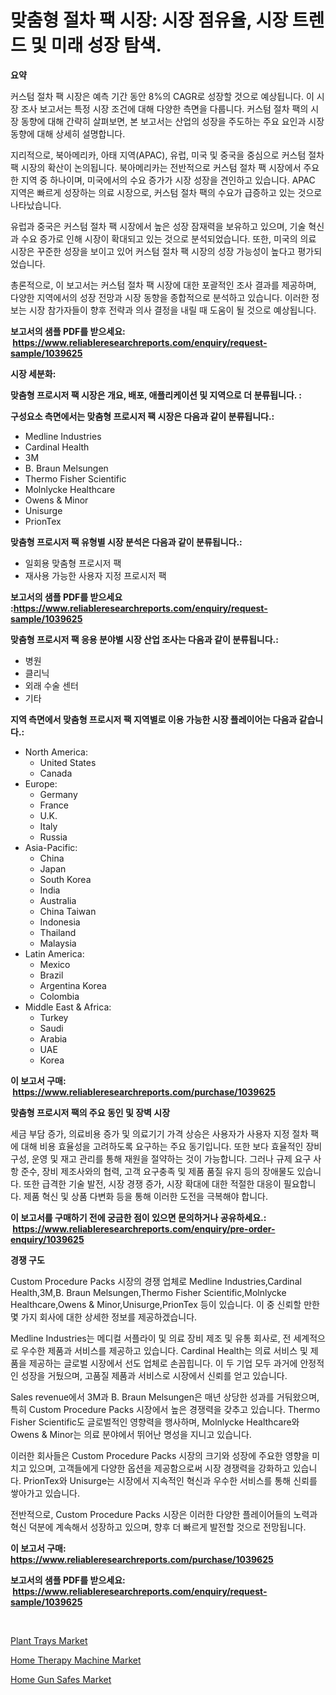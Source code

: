 <p><h1>맞춤형 절차 팩 시장: 시장 점유율, 시장 트렌드 및 미래 성장 탐색.</h1></p><p><strong>요약</strong></p>
<p><p>커스텀 절차 팩 시장은 예측 기간 동안 8%의 CAGR로 성장할 것으로 예상됩니다. 이 시장 조사 보고서는 특정 시장 조건에 대해 다양한 측면을 다룹니다. 커스텀 절차 팩의 시장 동향에 대해 간략히 살펴보면, 본 보고서는 산업의 성장을 주도하는 주요 요인과 시장 동향에 대해 상세히 설명합니다. </p><p>지리적으로, 북아메리카, 아태 지역(APAC), 유럽, 미국 및 중국을 중심으로 커스텀 절차 팩 시장의 확산이 논의됩니다. 북아메리카는 전반적으로 커스텀 절차 팩 시장에서 주요한 지역 중 하나이며, 미국에서의 수요 증가가 시장 성장을 견인하고 있습니다. APAC 지역은 빠르게 성장하는 의료 시장으로, 커스텀 절차 팩의 수요가 급증하고 있는 것으로 나타났습니다. </p><p>유럽과 중국은 커스텀 절차 팩 시장에서 높은 성장 잠재력을 보유하고 있으며, 기술 혁신과 수요 증가로 인해 시장이 확대되고 있는 것으로 분석되었습니다. 또한, 미국의 의료 시장은 꾸준한 성장을 보이고 있어 커스텀 절차 팩 시장의 성장 가능성이 높다고 평가되었습니다.</p><p>총론적으로, 이 보고서는 커스텀 절차 팩 시장에 대한 포괄적인 조사 결과를 제공하며, 다양한 지역에서의 성장 전망과 시장 동향을 종합적으로 분석하고 있습니다. 이러한 정보는 시장 참가자들이 향후 전략과 의사 결정을 내릴 때 도움이 될 것으로 예상됩니다.</p></p>
<p><strong>보고서의 샘플 PDF를 받으세요: &nbsp;<a href="https://www.reliableresearchreports.com/enquiry/request-sample/1039625">https://www.reliableresearchreports.com/enquiry/request-sample/1039625</a></strong></p>
<p><strong>시장 세분화:</strong></p>
<p><strong> 맞춤형 프로시저 팩 시장은 개요, 배포, 애플리케이션 및 지역으로 더 분류됩니다. :</strong></p>
<p><strong>구성요소 측면에서는 맞춤형 프로시저 팩 시장은 다음과 같이 분류됩니다.:</strong></p>
<p><ul><li>Medline Industries</li><li>Cardinal Health</li><li>3M</li><li>B. Braun Melsungen</li><li>Thermo Fisher Scientific</li><li>Molnlycke Healthcare</li><li>Owens & Minor</li><li>Unisurge</li><li>PrionTex</li></ul></p>
<p><strong> 맞춤형 프로시저 팩 유형별 시장 분석은 다음과 같이 분류됩니다.:</strong></p>
<p><ul><li>일회용 맞춤형 프로시저 팩</li><li>재사용 가능한 사용자 지정 프로시저 팩</li></ul></p>
<p><strong>보고서의 샘플 PDF를 받으세요 :<a href="https://www.reliableresearchreports.com/enquiry/request-sample/1039625">https://www.reliableresearchreports.com/enquiry/request-sample/1039625</a></strong></p>
<p><strong> 맞춤형 프로시저 팩 응용 분야별 시장 산업 조사는 다음과 같이 분류됩니다.:</strong></p>
<p><ul><li>병원</li><li>클리닉</li><li>외래 수술 센터</li><li>기타</li></ul></p>
<p><strong>지역 측면에서 맞춤형 프로시저 팩 지역별로 이용 가능한 시장 플레이어는 다음과 같습니다.:</strong></p>
<p><ul>
    <li>
        North America:
        <ul>
            <li>United States</li>
            <li>Canada</li>
        </ul>
    </li>
    <li>
        Europe:
        <ul>
            <li>Germany</li>
            <li>France</li>
            <li>U.K.</li>
            <li>Italy</li>
            <li>Russia</li>
        </ul>
    </li>
    <li>
        Asia-Pacific:
        <ul>
            <li>China</li>
            <li>Japan</li>
            <li>South Korea</li>
            <li>India</li>
            <li>Australia</li>
            <li>China Taiwan</li>
            <li>Indonesia</li>
            <li>Thailand</li>
            <li>Malaysia</li>
        </ul>
    </li>
    <li>
        Latin America:
        <ul>
            <li>Mexico</li>
            <li>Brazil</li>
            <li>Argentina Korea</li>
            <li>Colombia</li>
        </ul>
    </li>
    <li>
        Middle East & Africa:
        <ul>
            <li>Turkey</li>
            <li>Saudi</li>
            <li>Arabia</li>
            <li>UAE</li>
            <li>Korea</li>
        </ul>
    </li>
    </ul></p>
<p><strong>이 보고서 구매: &nbsp;<a href="https://www.reliableresearchreports.com/purchase/1039625">https://www.reliableresearchreports.com/purchase/1039625</a></strong></p>
<p><strong>맞춤형 프로시저 팩의 주요 동인 및 장벽 시장</strong></p>
<p><p>세금 부담 증가, 의료비용 증가 및 의료기기 가격 상승은 사용자가 사용자 지정 절차 팩에 대해 비용 효율성을 고려하도록 요구하는 주요 동기입니다. 또한 보다 효율적인 장비 구성, 운영 및 재고 관리를 통해 재원을 절약하는 것이 가능합니다. 그러나 규제 요구 사항 준수, 장비 제조사와의 협력, 고객 요구충족 및 제품 품질 유지 등의 장애물도 있습니다. 또한 급격한 기술 발전, 시장 경쟁 증가, 시장 확대에 대한 적절한 대응이 필요합니다. 제품 혁신 및 상품 다변화 등을 통해 이러한 도전을 극복해야 합니다.</p></p>
<p><strong>이 보고서를 구매하기 전에 궁금한 점이 있으면 문의하거나 공유하세요.: &nbsp;<a href="https://www.reliableresearchreports.com/enquiry/pre-order-enquiry/1039625">https://www.reliableresearchreports.com/enquiry/pre-order-enquiry/1039625</a></strong></p>
<p><strong>경쟁 구도</strong></p>
<p><p>Custom Procedure Packs 시장의 경쟁 업체로 Medline Industries,Cardinal Health,3M,B. Braun Melsungen,Thermo Fisher Scientific,Molnlycke Healthcare,Owens & Minor,Unisurge,PrionTex 등이 있습니다. 이 중 신뢰할 만한 몇 가지 회사에 대한 상세한 정보를 제공하겠습니다.</p><p>Medline Industries는 메디컬 서플라이 및 의료 장비 제조 및 유통 회사로, 전 세계적으로 우수한 제품과 서비스를 제공하고 있습니다. Cardinal Health는 의료 서비스 및 제품을 제공하는 글로벌 시장에서 선도 업체로 손꼽힙니다. 이 두 기업 모두 과거에 안정적인 성장을 거뒀으며, 고품질 제품과 서비스로 시장에서 신뢰를 얻고 있습니다.</p><p>Sales revenue에서 3M과 B. Braun Melsungen은 매년 상당한 성과를 거둬왔으며, 특히 Custom Procedure Packs 시장에서 높은 경쟁력을 갖추고 있습니다. Thermo Fisher Scientific도 글로벌적인 영향력을 행사하며, Molnlycke Healthcare와 Owens & Minor는 의료 분야에서 뛰어난 명성을 지니고 있습니다.</p><p>이러한 회사들은 Custom Procedure Packs 시장의 크기와 성장에 주요한 영향을 미치고 있으며, 고객들에게 다양한 옵션을 제공함으로써 시장 경쟁력을 강화하고 있습니다. PrionTex와 Unisurge는 시장에서 지속적인 혁신과 우수한 서비스를 통해 신뢰를 쌓아가고 있습니다.</p><p>전반적으로, Custom Procedure Packs 시장은 이러한 다양한 플레이어들의 노력과 혁신 덕분에 계속해서 성장하고 있으며, 향후 더 빠르게 발전할 것으로 전망됩니다.</p></p>
<p><strong>이 보고서 구매: &nbsp; <a href="https://www.reliableresearchreports.com/purchase/1039625">https://www.reliableresearchreports.com/purchase/1039625</a></strong></p>
<p><strong>보고서의 샘플 PDF를 받으세요: &nbsp;<a href="https://www.reliableresearchreports.com/enquiry/request-sample/1039625">https://www.reliableresearchreports.com/enquiry/request-sample/1039625</a></strong><strong></strong></p>
<p>&nbsp;</p>
<p><p><a href="https://github.com/nicoletavirag/Market-Research-Report-List-2/blob/main/plant-trays-market.md">Plant Trays Market</a></p><p><a href="https://github.com/mauripalmi/Market-Research-Report-List-2/blob/main/home-therapy-machine-market.md">Home Therapy Machine Market</a></p><p><a href="https://github.com/redneck06/Market-Research-Report-List-2/blob/main/home-gun-safes-market.md">Home Gun Safes Market</a></p></p>
